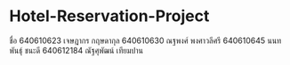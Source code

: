 # Hotel-Reservation-Project
ชื่อ
640610623 เจษฎากร กฤษดากุล
640610630 ณฐพงศ์ พงศาวลีศรี
640610645 นนทพันธุ์ ชนะดี
640612184 ณัฐศุพัฒน์ เทียมปาน
